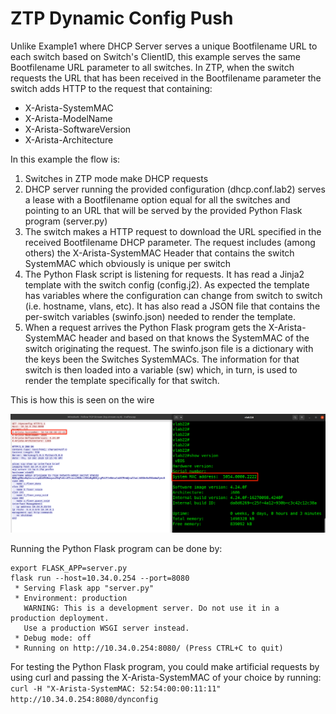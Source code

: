 # ZTP Dynamic Config Push
Unlike Example1 where DHCP Server serves a unique Bootfilename URL to each switch based on Switch's ClientID, this example serves the same Bootfilename URL parameter to all switches. In ZTP, when the switch requests the URL that has been received in the Bootfilename parameter the switch adds HTTP to the request that containing:

* X-Arista-SystemMAC
* X-Arista-ModelName
* X-Arista-SoftwareVersion
* X-Arista-Architecture

In this example the flow is:
1. Switches in ZTP mode make DHCP requests
2. DHCP server running the provided configuration (dhcp.conf.lab2) serves a lease with a Bootfilename option equal for all the switches and pointing to an URL that will be served by the provided Python Flask program (server.py)
3. The switch makes a HTTP request to download the URL specified in the received Bootfilename DHCP parameter. The request includes (among others) the X-Arista-SystemMAC Header that contains the switch SystemMAC which obviously is unique per switch
4. The Python Flask script is listening for requests. It has read a Jinja2 template with the switch config (config.j2). As expected the template has variables where the configuration can change from switch to switch (i.e. hostname, vlans, etc). It has also read a JSON file that contains the per-switch variables (swinfo.json) needed to render the template.
5. When a request arrives the Python Flask program gets the X-Arista-SystemMAC header and based on that knows the SystemMAC of the switch originating the request. The swinfo.json file is a dictionary with the keys been the Switches SystemMACs. The information for that switch is then loaded into a variable (sw) which, in turn, is used to render the template specifically for that switch.

This is how this is seen on the wire

![Request Response image](https://github.com/aristaiberia/automation101/blob/main/day1_ztp/example2_dynamic_config_push/REQRESPDYN.png)

Running the Python Flask program can be done by:

```
export FLASK_APP=server.py
flask run --host=10.34.0.254 --port=8080                                                                  
 * Serving Flask app "server.py"
 * Environment: production
   WARNING: This is a development server. Do not use it in a production deployment.
   Use a production WSGI server instead.
 * Debug mode: off
 * Running on http://10.34.0.254:8080/ (Press CTRL+C to quit)
```

For testing the Python Flask program, you could make artificial requests by using curl and passing the X-Arista-SystemMAC of your choice by running:
`curl -H "X-Arista-SystemMAC: 52:54:00:00:11:11" http://10.34.0.254:8080/dynconfig`

